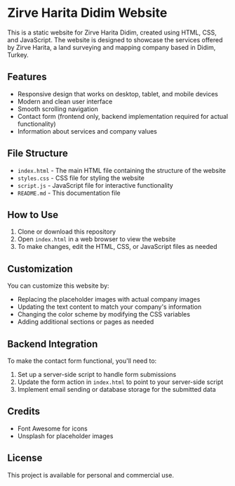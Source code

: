 # Zirve Harita Didim Website

This is a static website for Zirve Harita Didim, created using HTML, CSS, and JavaScript. The website is designed to showcase the services offered by Zirve Harita, a land surveying and mapping company based in Didim, Turkey.

## Features

- Responsive design that works on desktop, tablet, and mobile devices
- Modern and clean user interface
- Smooth scrolling navigation
- Contact form (frontend only, backend implementation required for actual functionality)
- Information about services and company values

## File Structure

- `index.html` - The main HTML file containing the structure of the website
- `styles.css` - CSS file for styling the website
- `script.js` - JavaScript file for interactive functionality
- `README.md` - This documentation file

## How to Use

1. Clone or download this repository
2. Open `index.html` in a web browser to view the website
3. To make changes, edit the HTML, CSS, or JavaScript files as needed

## Customization

You can customize this website by:

- Replacing the placeholder images with actual company images
- Updating the text content to match your company's information
- Changing the color scheme by modifying the CSS variables
- Adding additional sections or pages as needed

## Backend Integration

To make the contact form functional, you'll need to:

1. Set up a server-side script to handle form submissions
2. Update the form action in `index.html` to point to your server-side script
3. Implement email sending or database storage for the submitted data

## Credits

- Font Awesome for icons
- Unsplash for placeholder images

## License

This project is available for personal and commercial use.